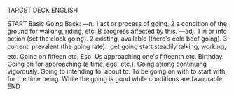 TARGET DECK
ENGLISH

START
Basic
Going
Back: —n. 1 act or process of going. 2 a condition of the ground for walking, riding, etc. B progress affected by this. —adj. 1 in or into action (set the clock going). 2 existing, available (there's cold beef going). 3 current, prevalent (the going rate).  get going start steadily talking, working, etc. Going on fifteen etc. Esp. Us approaching one's fifteenth etc. Birthday. Going on for approaching (a time, age, etc.). Going strong continuing vigorously. Going to intending to; about to. To be going on with to start with; for the time being. While the going is good while conditions are favourable.
END
